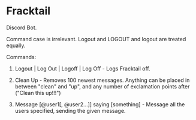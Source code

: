 # Fracktail
Discord Bot.

Command case is irrelevant. Logout and LOGOUT and logout are treated equally.

Commands:

1. Logout | Log Out | Logoff | Log Off - Logs Fracktail off.

2. Clean Up - Removes 100 newest messages. Anything can be placed in between "clean" and "up", and any number of exclamation points after ("Clean this up!!!")

3. Message [@user1[, @user2...]] saying [something] - Message all the users specified, sending the given message.
